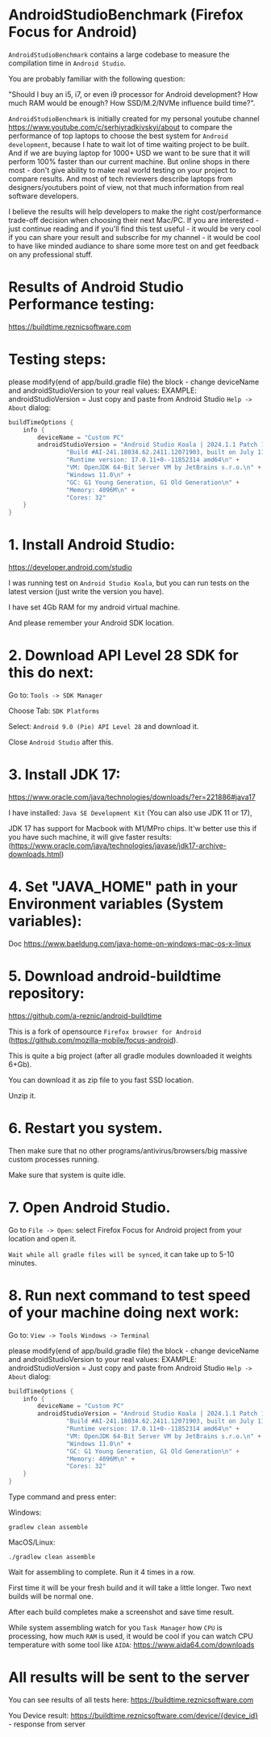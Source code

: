 # AndroidStudioBenchmark (Firefox Focus for Android)

`AndroidStudioBenchmark` contains a large codebase to measure the compilation time in `Android Studio`.

You are probably familiar with the following question:

"Should I buy an i5, i7, or even i9 processor for Android development? How much RAM would be enough? How SSD/M.2/NVMe influence build time?".

`AndroidStudioBenchmark` is initially created for my personal youtube channel
https://www.youtube.com/c/serhiyradkivskyi/about
to compare the performance of top laptops to choose the best system for `Android development`, because I hate to wait lot
of time waiting project to be built. And if we are buying laptop for 1000+ USD we want to be sure that it will perform 100% faster than our current machine. But online shops in there most - don't give ability to make real world
testing on your project to compare results. And most of tech reviewers describe laptops from designers/youtubers point of view,
not that much information from real software developers.

I believe the results will help developers to make the right cost/performance trade-off decision when choosing their next Mac/PC.
If you are interested - just continue reading and if you'll find this test useful - it would be very cool if you can share your result
and subscribe for my channel - it would be cool to have like minded audiance to share some more test on and get feedback on any
professional stuff.

# Results of Android Studio Performance testing:
https://buildtime.reznicsoftware.com
 
# Testing steps:

please modify(end of app/build.gradle file) the block - change deviceName and androidStudioVersion to your real values:
EXAMPLE: androidStudioVersion = Just copy and paste from Android Studio `Help -> About` dialog:

```groovy
buildTimeOptions {
    info {
        deviceName = "Custom PC"
        androidStudioVersion = "Android Studio Koala | 2024.1.1 Patch 1\n" +
                "Build #AI-241.18034.62.2411.12071903, built on July 11, 2024\n" +
                "Runtime version: 17.0.11+0--11852314 amd64\n" +
                "VM: OpenJDK 64-Bit Server VM by JetBrains s.r.o.\n" +
                "Windows 11.0\n" +
                "GC: G1 Young Generation, G1 Old Generation\n" +
                "Memory: 4096M\n" +
                "Cores: 32"
    }
}
```


# 1. Install Android Studio:
https://developer.android.com/studio

I was running test on `Android Studio Koala`, but you can run tests on the latest version (just write the version you have).
 
I have set 4Gb RAM for my android virtual machine.

And please remember your Android SDK location.

# 2. Download API Level 28 SDK for this do next:
Go to: `Tools -> SDK Manager`

Choose Tab: `SDK Platforms`

Select: `Android 9.0 (Pie) API Level 28` and download it.

Close `Android Studio` after this.

# 3. Install JDK 17:
https://www.oracle.com/java/technologies/downloads/?er=221886#java17

I have installed: `Java SE Development Kit` (You can also use JDK 11 or 17),

JDK 17 has support for Macbook with M1/MPro chips. It'w better use this if you have such machine, it will give faster results: (https://www.oracle.com/java/technologies/javase/jdk17-archive-downloads.html)

# 4. Set "JAVA_HOME" path in your Environment variables (System variables):
Doc https://www.baeldung.com/java-home-on-windows-mac-os-x-linux

# 5. Download android-buildtime repository:
https://github.com/a-reznic/android-buildtime

This is a fork of opensource `Firefox browser for Android` (https://github.com/mozilla-mobile/focus-android).

This is quite a big project (after all gradle modules downloaded it weights 6+Gb).

You can download it as zip file to you fast SSD location.

Unzip it.

# 6. Restart you system.
Then make sure that no other programs/antivirus/browsers/big massive custom processes running.

Make sure that system is quite idle.

# 7. Open Android Studio.
Go to `File -> Open`: select Firefox Focus for Android project from your location and open it.

`Wait while all gradle files will be synced`, it can take up to 5-10 minutes.

# 8. Run next command to test speed of your machine doing next work:
Go to: `View -> Tools Windows -> Terminal`

please modify(end of app/build.gradle file) the block - change deviceName and androidStudioVersion to your real values:
EXAMPLE: androidStudioVersion = Just copy and paste from Android Studio `Help -> About` dialog:

```groovy
buildTimeOptions {
    info {
        deviceName = "Custom PC"
        androidStudioVersion = "Android Studio Koala | 2024.1.1 Patch 1\n" +
                "Build #AI-241.18034.62.2411.12071903, built on July 11, 2024\n" +
                "Runtime version: 17.0.11+0--11852314 amd64\n" +
                "VM: OpenJDK 64-Bit Server VM by JetBrains s.r.o.\n" +
                "Windows 11.0\n" +
                "GC: G1 Young Generation, G1 Old Generation\n" +
                "Memory: 4096M\n" +
                "Cores: 32"
    }
}
```

Type command and press enter:

Windows:
  ```shell
  gradlew clean assemble
  ```

MacOS/Linux:
  ```shell
  ./gradlew clean assemble
  ```

Wait for assembling to complete. Run it 4 times in a row.

First time it will be your fresh build and it will take a little longer. Two next builds will be normal one.

After each build completes make a screenshot and save time result.

While system assembling watch for you `Task Manager` how `CPU` is processing, how much `RAM` is used,
it would be cool if you can watch CPU temperature with some tool like `AIDA`: https://www.aida64.com/downloads

# All results will be sent to the server 
You can see results of all tests here: https://buildtime.reznicsoftware.com

You Device result: https://buildtime.reznicsoftware.com/device/{device_id} - response from server

